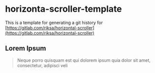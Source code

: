 # horizonta-scroller-template
This is a template for generating a git history for 
[https://gitlab.com/riksa/horizontal-scroller](https://gitlab.com/riksa/horizontal-scroller)

## Lorem Ipsum

> Neque porro quisquam est qui dolorem ipsum quia dolor sit amet, consectetur, adipisci veli